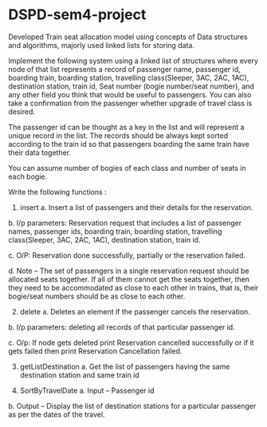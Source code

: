 # DSPD-sem4-project
Developed Train seat allocation model using concepts of Data structures and algorithms, majorly used linked lists for storing data.

Implement the following system using a linked list of structures where every node of that list 
represents a record of passenger name, passenger id, boarding train, boarding station, 
travelling class(Sleeper, 3AC, 2AC, 1AC), destination station, train id, Seat number (bogie 
number/seat number), and any other field you think that would be useful to passengers. You 
can also take a confirmation from the passenger whether upgrade of travel class is desired. 

The passenger id can be thought as a key in the list and will represent a unique record in the 
list. The records should be always kept sorted according to the train id so that passengers
boarding the same train have their data together.

You can assume number of bogies of each class and number of seats in each bogie.

Write the following functions :

  1)  insert 
   a. Insert a list of passengers and their details for the reservation. 
   
   b. I/p parameters: Reservation request that includes a list of passenger names, 
      passenger ids, boarding train, boarding station, travelling class(Sleeper, 3AC, 
      2AC, 1AC), destination station, train id. 
      
   c. O/P: Reservation done successfully, partially or the reservation failed. 
   
   d. Note – The set of passengers in a single reservation request should be 
    allocated seats together. If all of them cannot get the seats together, then they 
    need to be accommodated as close to each other in trains, that is, their 
    bogie/seat numbers should be as close to each other.
    
  2)  delete
   a. Deletes an element if the passenger cancels the reservation.
   
   b. I/p parameters: deleting all records of that particular passenger id.
   
   c. O/p: If node gets deleted print Reservation cancelled successfully or if it gets 
      failed then print Reservation Cancellation failed.
      
  3)  getListDestination
   a. Get the list of passengers having the same destination station and same train id
     
  4)  SortByTravelDate
   a. Input – Passenger id 
   
   b. Output – Display the list of destination stations for a particular passenger as 
      per the dates of the travel.

